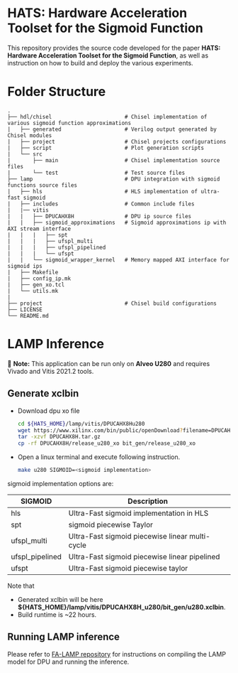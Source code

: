 
# HATS: Hardware Acceleration Toolset for the Sigmoid Function
This repository provides the source code developed for the paper **HATS: Hardware Acceleration Toolset for the Sigmoid Function**, as well as instruction on how to build and deploy the various experiments.

# Folder Structure
    .
    ├── hdl/chisel                       # Chisel implementation of various sigmoid function approximations
    |   ├── generated                    # Verilog output generated by Chisel modules
    |   ├── project                      # Chisel projects configurations
    |   ├── script                       # Plot generation scripts
    |   └── src 
    |       ├── main                     # Chisel implementation source files
    |       └── test                     # Test source files
    ├── lamp                             # DPU integration with sigmoid functions source files
    |   ├── hls                          # HLS implementation of ultra-fast sigmoid
    |   ├── includes                     # Common include files
    |   |── vitis
    |   |   ├── DPUCAHX8H                # DPU ip source files
    |   |   ├── sigmoid_approximations   # Sigmoid approximations ip with AXI stream interface
    |   |   |   ├── spt
    |   |   |   ├── ufspl_multi
    |   |   |   ├── ufspl_pipelined
    |   |   |   └── ufspt
    |   |   └── sigmoid_wrapper_kernel   # Memory mapped AXI interface for sigmoid ips
    |   ├── Makefile
    |   ├── config_ip.mk
    |   ├── gen_xo.tcl
    |   └── utils.mk
    |    
    ├── project                          # Chisel build configurations
    ├── LICENSE
    └── README.md
# LAMP Inference 
:pushpin: **Note:** This application can be run only on **Alveo  U280** and requires Vivado and Vitis 2021.2 tools.
## Generate xclbin

* Download dpu xo file
    ```sh
    cd ${HATS_HOME}/lamp/vitis/DPUCAHX8Hu280
    wget https://www.xilinx.com/bin/public/openDownload?filename=DPUCAHX8H.tar.gz
    tar -xzvf DPUCAHX8H.tar.gz
    cp -rf DPUCAHX8H/release_u280_xo bit_gen/release_u280_xo
    ```

* Open a linux terminal and execute following instruction.
    ```sh
    make u280 SIGMOID=<sigmoid implementation>
    ```
sigmoid implementation options are:


|  SIGMOID                   | Description		|
|----------------------------|--------------------------|
| hls        | Ultra-Fast sigmoid implementation in HLS             |                                                     
| spt         | sigmoid piecewise Taylor                                                   |
| ufspl_multi        | Ultra-Fast sigmoid piecewise linear multi-cycle                     |  
| ufspl_pipelined      |  Ultra-Fast sigmoid piecewise linear pipelined               |
|ufspt| Ultra-Fast sigmoid piecewise taylor |

Note that 
- Generated xclbin will be here **${HATS_HOME}/lamp/vitis/DPUCAHX8H_u280/bit_gen/u280.xclbin**.
- Build runtime is  ~22 hours.
## Running LAMP inference
Please refer to [FA-LAMP repository](https://github.com/aminiok1/LAMP-FPGA) for instructions on compiling the LAMP model for DPU and running the inference. 
